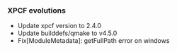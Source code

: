 ### XPCF evolutions
- Update xpcf version to 2.4.0
- Update builddefs/qmake to v4.5.0
- Fix[ModuleMetadata]: getFullPath error on windows